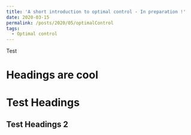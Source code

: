 ```yaml
---
title: 'A short introduction to optimal control - In preparation !'
date: 2020-03-15
permalink: /posts/2020/05/optimalControl
tags:
  - Optimal control
---
```


Test

Headings are cool
======

Test Headings
======

Test Headings 2
------
